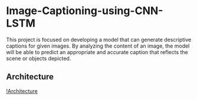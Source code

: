 # Image-Captioning-using-CNN-LSTM

This project is focused on developing a model that can generate descriptive captions for given images. By analyzing the content of an image, the model will be able to predict an appropriate and accurate caption that reflects the scene or objects depicted.

## Architecture
[!Architecture](Architecture.png)


